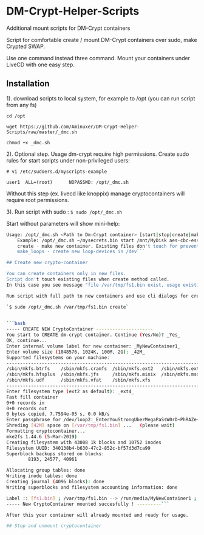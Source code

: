 # DM-Crypt-Helper-Scripts
Additional mount scripts for DM-Crypt containers

Script for comfortable create / mount DM-Crypt containers over sudo, make Crypted SWAP.

Use one command instead three command. Mount your containers under LiveCD with one easy step.


## Installation

1). download scripts to local system, for example to /opt (you can run script from any fs)

`cd /opt`

`wget https://github.com/Aminuxer/DM-Crypt-Helper-Scripts/raw/master/_dmc.sh`

`chmod +x _dmc.sh`

2). Optional step. Usage dm-crypt require high permissions.
Create sudo rules for start scripts under non-privileged users:

`# vi /etc/sudoers.d/myscripts-example`

`user1  ALL=(root)      NOPASSWD: /opt/_dmc.sh`

Without this step (ex. livecd like knoppix) manage cryptocontainers will require root permissions.

3). Run script with sudo :
`$ sudo /opt/_dmc.sh`

Start without parameters will show mini-help:

```bash
Usage: /opt/_dmc.sh <Path to Dm-Crypt container> [start|stop|create|make_loops] [Mount point] [cipher]
    Example: /opt/_dmc.sh ~/mysecrets.bin start /mnt/MyDisk aes-cbc-essiv:sha256
    create - make new container. Existing files don't touch for prevent data loss
    make_loops - create new loop-devices in /dev```

## Create new crypto-container

You can create containers only in new files.
Script don't touch existing files when create method called.
In this case you see message "file /var/tmp/fs1.bin exist, usage existing files denied."

Run script with full path to new containers and use cli dialogs for create new container:

`$ sudo /opt/_dmc.sh /var/tmp/fs1.bin create`
 

```bash
----- CREATE NEW CryptoContainer ---------------------
You start to CREATE dm-crypt container. Continue (Yes/No)? _Yes_
OK, continue...
Enter internal volume label for new container: _MyNewContainer1_
Enter volume size (1048576, 1024K, 100M, 2G): _42M_
Supported filesystems on your machine:
----------------------------------------------------------------------------------------------
/sbin/mkfs.btrfs    /sbin/mkfs.cramfs  /sbin/mkfs.ext2   /sbin/mkfs.ext3   /sbin/mkfs.ext4    /sbin/mkfs.f2fs  /sbin/mkfs.fat
/sbin/mkfs.hfsplus  /sbin/mkfs.jfs     /sbin/mkfs.minix  /sbin/mkfs.msdos  /sbin/mkfs.nilfs2  /sbin/mkfs.ntfs  /sbin/mkfs.reiserfs
/sbin/mkfs.udf      /sbin/mkfs.vfat    /sbin/mkfs.xfs
----------------------------------------------------------------------------------------------
Enter filesystem type (ext2 as default): _ext4_
Fast fill container
0+0 records in
0+0 records out
0 bytes copied, 7.7594e-05 s, 0.0 kB/s
Enter passphrase for /dev/loop2:_EnterYouStrongUberMegaPaSsW0rD~PhRAZe+Here_
Shreding [42M] space on [/var/tmp/fs1.bin] ...   (please wait)
Formatting cryptocontainer...
mke2fs 1.44.6 (5-Mar-2019)
Creating filesystem with 43008 1k blocks and 10752 inodes
Filesystem UUID: 340138b4-b630-47c2-852c-bf57d3d7ca99
Superblock backups stored on blocks:
        8193, 24577, 40961

Allocating group tables: done
Writing inode tables: done
Creating journal (4096 blocks): done
Writing superblocks and filesystem accounting information: done

Label :: [fs1.bin] ; /var/tmp/fs1.bin --> /run/media/MyNewContainer1 ; [on /dev/loop2], SIZE: [42M]
----- New CryptoContainer mounted succesfully ! ---------```

After this your container will already mounted and ready for usage.

## Stop and unmount cryptocontainer
